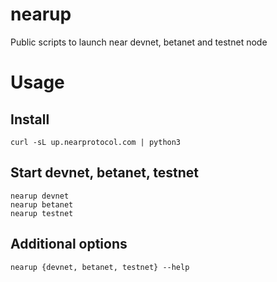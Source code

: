 # nearup
Public scripts to launch near devnet, betanet and testnet node

# Usage
## Install
```
curl -sL up.nearprotocol.com | python3
```

## Start devnet, betanet, testnet
```
nearup devnet
nearup betanet
nearup testnet
```

## Additional options
```
nearup {devnet, betanet, testnet} --help
```